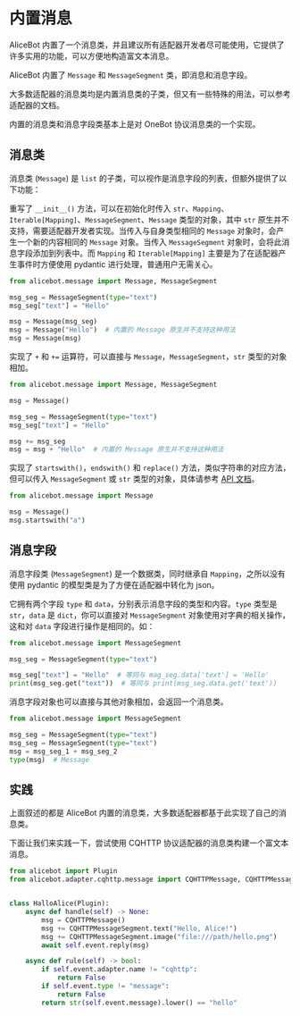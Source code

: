 # 内置消息

AliceBot 内置了一个消息类，并且建议所有适配器开发者尽可能使用，它提供了许多实用的功能，可以方便地构造富文本消息。

AliceBot 内置了 `Message` 和 `MessageSegment` 类，即消息和消息字段。

大多数适配器的消息类均是内置消息类的子类，但又有一些特殊的用法，可以参考适配器的文档。

内置的消息类和消息字段类基本上是对 OneBot 协议消息类的一个实现。

## 消息类

消息类 (`Message`) 是 `list` 的子类，可以视作是消息字段的列表，但额外提供了以下功能：

重写了 `__init__()` 方法，可以在初始化时传入 `str`、`Mapping`、`Iterable[Mapping]`、`MessageSegment`、`Message` 类型的对象，其中 `str` 原生并不支持，需要适配器开发者实现。当传入与自身类型相同的 `Message` 对象时，会产生一个新的内容相同的 `Message` 对象。当传入 `MessageSegment` 对象时，会将此消息字段添加到列表中。而 `Mapping` 和 `Iterable[Mapping]` 主要是为了在适配器产生事件时方便使用 pydantic 进行处理，普通用户无需关心。

```python
from alicebot.message import Message, MessageSegment

msg_seg = MessageSegment(type="text")
msg_seg["text"] = "Hello"

msg = Message(msg_seg)
msg = Message("Hello")  # 内置的 Message 原生并不支持这种用法
msg = Message(msg)
```

实现了 `+` 和 `+=` 运算符，可以直接与 `Message`，`MessageSegment`，`str` 类型的对象相加。

```python
from alicebot.message import Message, MessageSegment

msg = Message()

msg_seg = MessageSegment(type="text")
msg_seg["text"] = "Hello"

msg += msg_seg
msg = msg + "Hello"  # 内置的 Message 原生并不支持这种用法
```

实现了 `startswith()`，`endswith()` 和 `replace()` 方法，类似字符串的对应方法，但可以传入 `MessageSegment` 或 `str` 类型的对象，具体请参考 [API 文档](/api/message.md)。

```python
from alicebot.message import Message

msg = Message()
msg.startswith("a")
```

## 消息字段

消息字段类 (`MessageSegment`) 是一个数据类，同时继承自 `Mapping`，之所以没有使用 pydantic 的模型类是为了方便在适配器中转化为 json。

它拥有两个字段 `type` 和 `data`，分别表示消息字段的类型和内容。`type` 类型是 `str`，`data` 是 `dict`，你可以直接对 `MessageSegment` 对象使用对字典的相关操作，这和对 `data` 字段进行操作是相同的。如：

```python
from alicebot.message import MessageSegment

msg_seg = MessageSegment(type="text")

msg_seg["text"] = "Hello"  # 等同与 mag_seg.data['text'] = 'Hello'
print(msg_seg.get("text"))  # 等同与 print(msg_seg.data.get('text'))
```

消息字段对象也可以直接与其他对象相加，会返回一个消息类。

```python
from alicebot.message import MessageSegment

msg_seg = MessageSegment(type="text")
msg_seg = MessageSegment(type="text")
msg = msg_seg_1 + msg_seg_2
type(msg)  # Message
```

## 实践

上面叙述的都是 AliceBot 内置的消息类，大多数适配器都基于此实现了自己的消息类。

下面让我们来实践一下，尝试使用 CQHTTP 协议适配器的消息类构建一个富文本消息。

```python
from alicebot import Plugin
from alicebot.adapter.cqhttp.message import CQHTTPMessage, CQHTTPMessageSegment


class HalloAlice(Plugin):
    async def handle(self) -> None:
        msg = CQHTTPMessage()
        msg += CQHTTPMessageSegment.text("Hello, Alice!")
        msg += CQHTTPMessageSegment.image("file:///path/hello.png")
        await self.event.reply(msg)

    async def rule(self) -> bool:
        if self.event.adapter.name != "cqhttp":
            return False
        if self.event.type != "message":
            return False
        return str(self.event.message).lower() == "hello"

```

